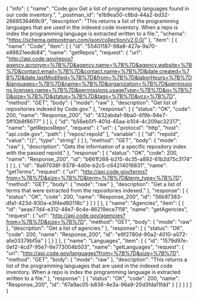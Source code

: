 {
  "info": {
    "name": "Code.gov Get a list of programming languages found in our code inventory.",
    "_postman_id": "e1b9ea50-c8bd-44a2-bd32-2668536469c9",
    "description": "This returns a list of the programming languages that are used in the indexed code inventory. When a repo is index the programming language is extracted written to a file.",
    "schema": "https://schema.getpostman.com/json/collection/v2.0.0/"
  },
  "item": [
    {
      "name": "Code",
      "item": [
        {
          "id": "55401187-98a8-427a-9a70-e89821eedb84",
          "name": "getRepos",
          "request": {
            "url": "http://api.code.gov/repos?agency.acronym=%7B%7D&agency.name=%7B%7D&agency.website=%7B%7D&contact.email=%7B%7D&contact.name=%7B%7D&date.created=%7B%7D&date.lastModified=%7B%7D&from=%7B%7D&laborHours=%7B%7D&languages=%7B%7D&name=%7B%7D&organization=%7B%7D&permissions.licenses.name=%7B%7D&permissions.usageType=%7B%7D&q=%7B%7D&size=%7B%7D&status=%7B%7D&tags=%7B%7D&vcs=%7B%7D",
            "method": "GET",
            "body": {
              "mode": "raw"
            },
            "description": "Get list of repositories indexed by Code.gov."
          },
          "response": [
            {
              "status": "OK",
              "code": 200,
              "name": "Response_200",
              "id": "432abda1-9ba0-4f9b-94e7-5ff10b8f8677"
            }
          ]
        },
        {
          "id": "b56eb5f1-401d-45aa-b104-4c209ac32317",
          "name": "getReposRepo",
          "request": {
            "url": {
              "protocol": "http",
              "host": "api.code.gov",
              "path": [
                "repos/:repoId"
              ],
              "variable": [
                {
                  "id": "repoId",
                  "value": "{}",
                  "type": "string"
                }
              ]
            },
            "method": "GET",
            "body": {
              "mode": "raw"
            },
            "description": "Gets the information of a specific repository index with the passed repoId."
          },
          "response": [
            {
              "status": "OK",
              "code": 200,
              "name": "Response_200",
              "id": "b661f268-b215-4c35-a892-61b2d75c3174"
            }
          ]
        },
        {
          "id": "8a97038f-9378-4d0e-b2c5-c64214016831",
          "name": "getTerms",
          "request": {
            "url": "http://api.code.gov/terms?from=%7B%7D&size=%7B%7D&term=%7B%7D&term_type=%7B%7D",
            "method": "GET",
            "body": {
              "mode": "raw"
            },
            "description": "Get a list of terms that were extracted from the repositories indexed."
          },
          "response": [
            {
              "status": "OK",
              "code": 200,
              "name": "Response_200",
              "id": "56b97383-dfa1-423d-930a-e3f4ed80118c"
            }
          ]
        }
      ]
    },
    {
      "name": "Agencies",
      "item": [
        {
          "id": "aeae77d4-e312-48e7-8c4e-86219ece7118",
          "name": "getAgencies",
          "request": {
            "url": "http://api.code.gov/agencies?from=%7B%7D&size=%7B%7D",
            "method": "GET",
            "body": {
              "mode": "raw"
            },
            "description": "Get a list of agencies."
          },
          "response": [
            {
              "status": "OK",
              "code": 200,
              "name": "Response_200",
              "id": "e9f2780d-90a2-4010-a072-afe03379bf5a"
            }
          ]
        }
      ]
    },
    {
      "name": "Languages",
      "item": [
        {
          "id": "1579d97e-0ef2-4cd7-95e7-6e773004b503",
          "name": "getLanguages",
          "request": {
            "url": "http://api.code.gov/languages?from=%7B%7D&size=%7B%7D",
            "method": "GET",
            "body": {
              "mode": "raw"
            },
            "description": "This returns a list of the programming languages that are used in the indexed code inventory. When a repo is index the programming language is extracted written to a file."
          },
          "response": [
            {
              "status": "OK",
              "code": 200,
              "name": "Response_200",
              "id": "67a9ac05-b836-4e3a-96a9-20d3fda11fdd"
            }
          ]
        }
      ]
    }
  ]
}